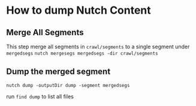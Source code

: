 # How to dump Nutch Content

## Merge All Segments

This step merge all segments in `crawl/segments` to a single segment under `mergedsegs`
`nutch mergesegs mergedsegs -dir crawl/segments`

## Dump the merged segment

`nutch dump -outputDir dump -segment mergedsegs`

run `find dump` to list all files

